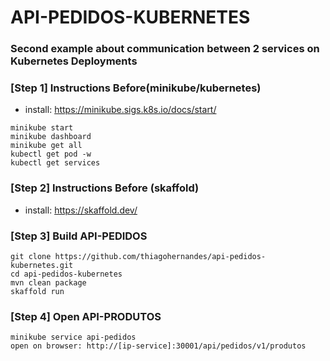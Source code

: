 # API-PEDIDOS-KUBERNETES

### Second example about communication between 2 services on Kubernetes Deployments

### [Step 1] Instructions Before(minikube/kubernetes)

- install: https://minikube.sigs.k8s.io/docs/start/
```
minikube start
minikube dashboard
minikube get all
kubectl get pod -w
kubectl get services
```

### [Step 2] Instructions Before (skaffold)

- install: https://skaffold.dev/

### [Step 3] Build API-PEDIDOS
```
git clone https://github.com/thiagohernandes/api-pedidos-kubernetes.git
cd api-pedidos-kubernetes
mvn clean package
skaffold run
```

### [Step 4] Open API-PRODUTOS
```
minikube service api-pedidos
open on browser: http://[ip-service]:30001/api/pedidos/v1/produtos
```
